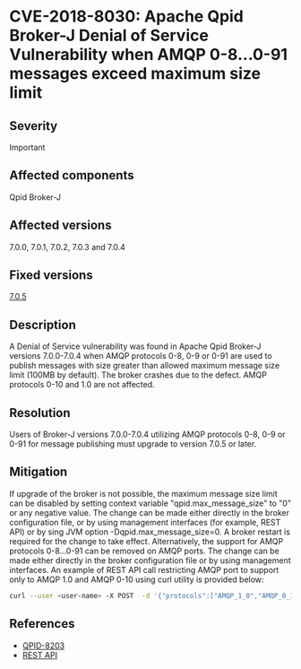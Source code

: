 # CVE-2018-8030: Apache Qpid Broker-J Denial of Service Vulnerability when AMQP 0-8...0-91 messages exceed maximum size limit

## Severity

Important

## Affected components

Qpid Broker-J

## Affected versions

7.0.0, 7.0.1, 7.0.2, 7.0.3 and 7.0.4

## Fixed versions

[7.0.5]({{site_url}}/releases/qpid-broker-j-7.0.5/index.html)

## Description

A Denial of Service vulnerability was found in Apache Qpid Broker-J
versions 7.0.0-7.0.4 when AMQP protocols 0-8, 0-9 or 0-91 are used to
publish messages with size greater than allowed maximum message size limit
(100MB by default). The broker crashes due to the defect. AMQP protocols
0-10 and 1.0 are not affected.

## Resolution

Users of Broker-J versions 7.0.0-7.0.4 utilizing AMQP protocols 0-8, 0-9 or 0-91
for message publishing must upgrade to version 7.0.5 or later.

## Mitigation

If upgrade of the broker is not possible, the maximum message size limit can be
disabled by setting context variable "qpid.max\_message\_size" to "0" or
any negative value. The change can be made either directly in the broker
configuration file, or by using management interfaces (for example, REST API)
or by sing JVM option -Dqpid.max\_message\_size=0. A broker restart is required
for the change to take effect.
Alternatively, the support for AMQP protocols 0-8...0-91 can be
removed on AMQP ports.
The change can be made either directly in the broker configuration file
or by using management interfaces. An example of REST API call
restricting AMQP port to support only to AMQP 1.0 and AMQP 0-10 using curl
utility is provided below:

```sh
curl --user <user-name> -X POST  -d '{"protocols":["AMQP_1_0","AMQP_0_10"]}' https://<broker host>:<broker port>/api/latest/port/<port name>
```

## References

 - [QPID-8203](https://issues.apache.org/jira/browse/QPID-8203)
 - [REST API](https://qpid.apache.org/releases/qpid-broker-j-7.0.5/book/Java-Broker-Management-Channel-REST-API.html)

